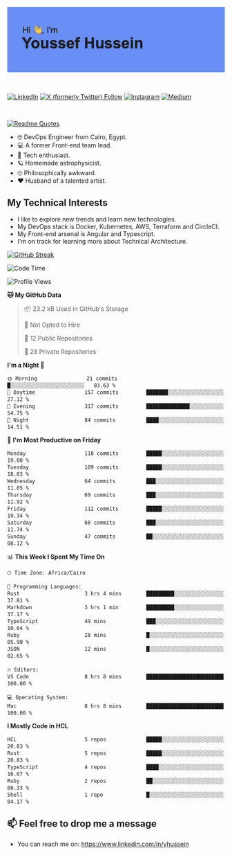 [![Youssef's GitHub Banner](./assets/youssef-hussein.png)](https://github.com/yorki404)

</br>

[![LinkedIn](https://img.shields.io/badge/linkedin-%230077B5.svg?style=for-the-badge&logo=linkedin&logoColor=white)](https://www.linkedin.com/in/yhussein/)
[![X (formerly Twitter) Follow](https://img.shields.io/twitter/follow/devqikHQ?style=for-the-badge&logo=X&logoColor=White&labelColor=White)](https://twitter.com/devqikHQ)
[![Instagram](https://img.shields.io/badge/devqik-E4405F?style=for-the-badge&logo=Instagram&logoColor=white)](https://instagram.com/devqik)
[![Medium](https://img.shields.io/badge/Medium-12100E?style=for-the-badge&logo=medium&logoColor=white)](https://medium.com/@devqik)

</br>

[![Readme Quotes](https://quotes-github-readme.vercel.app/api?type=horizontal&theme=dark)](https://github.com/piyushsuthar/github-readme-quotes)

- :nerd_face: DevOps Engineer from Cairo, Egypt.
- :computer: A former Front-end team lead.
- :satellite: Tech enthusiast.
- :ringed_planet: Homemade astrophysicist.
- :roll_eyes: Philosophically awkward.
- :heart: Husband of a talented artist.

## My Technical Interests

- I like to explore new trends and learn new technologies.
- My DevOps stack is Docker, Kubernetes, AWS, Terraform and CircleCI.
- My Front-end arsenal is Angular and Typescript.
- I'm on track for learning more about Technical Architecture.

[![GitHub Streak](https://streak-stats.demolab.com/?user=devqik&theme=dark)](https://git.io/streak-stats)

<!--START_SECTION:waka-->
![Code Time](http://img.shields.io/badge/Code%20Time-992%20hrs%2029%20mins-blue)

![Profile Views](http://img.shields.io/badge/Profile%20Views-0-blue)

**🐱 My GitHub Data** 

> 📦 23.2 kB Used in GitHub's Storage 
 > 
> 🚫 Not Opted to Hire
 > 
> 📜 12 Public Repositories 
 > 
> 🔑 28 Private Repositories 
 > 
**I'm a Night 🦉** 

```text
🌞 Morning                21 commits          █░░░░░░░░░░░░░░░░░░░░░░░░   03.63 % 
🌆 Daytime                157 commits         ███████░░░░░░░░░░░░░░░░░░   27.12 % 
🌃 Evening                317 commits         ██████████████░░░░░░░░░░░   54.75 % 
🌙 Night                  84 commits          ████░░░░░░░░░░░░░░░░░░░░░   14.51 % 
```
📅 **I'm Most Productive on Friday** 

```text
Monday                   110 commits         █████░░░░░░░░░░░░░░░░░░░░   19.00 % 
Tuesday                  109 commits         █████░░░░░░░░░░░░░░░░░░░░   18.83 % 
Wednesday                64 commits          ███░░░░░░░░░░░░░░░░░░░░░░   11.05 % 
Thursday                 69 commits          ███░░░░░░░░░░░░░░░░░░░░░░   11.92 % 
Friday                   112 commits         █████░░░░░░░░░░░░░░░░░░░░   19.34 % 
Saturday                 68 commits          ███░░░░░░░░░░░░░░░░░░░░░░   11.74 % 
Sunday                   47 commits          ██░░░░░░░░░░░░░░░░░░░░░░░   08.12 % 
```


📊 **This Week I Spent My Time On** 

```text
🕑︎ Time Zone: Africa/Cairo

💬 Programming Languages: 
Rust                     3 hrs 4 mins        █████████░░░░░░░░░░░░░░░░   37.81 % 
Markdown                 3 hrs 1 min         █████████░░░░░░░░░░░░░░░░   37.17 % 
TypeScript               49 mins             ███░░░░░░░░░░░░░░░░░░░░░░   10.04 % 
Ruby                     28 mins             █░░░░░░░░░░░░░░░░░░░░░░░░   05.90 % 
JSON                     12 mins             █░░░░░░░░░░░░░░░░░░░░░░░░   02.65 % 

🔥 Editors: 
VS Code                  8 hrs 8 mins        █████████████████████████   100.00 % 

💻 Operating System: 
Mac                      8 hrs 8 mins        █████████████████████████   100.00 % 
```

**I Mostly Code in HCL** 

```text
HCL                      5 repos             █████░░░░░░░░░░░░░░░░░░░░   20.83 % 
Rust                     5 repos             █████░░░░░░░░░░░░░░░░░░░░   20.83 % 
TypeScript               4 repos             ████░░░░░░░░░░░░░░░░░░░░░   16.67 % 
Ruby                     2 repos             ██░░░░░░░░░░░░░░░░░░░░░░░   08.33 % 
Shell                    1 repo              █░░░░░░░░░░░░░░░░░░░░░░░░   04.17 % 
```




<!--END_SECTION:waka-->

## 📫 Feel free to drop me a message
- You can reach me on: https://www.linkedin.com/in/yhussein
